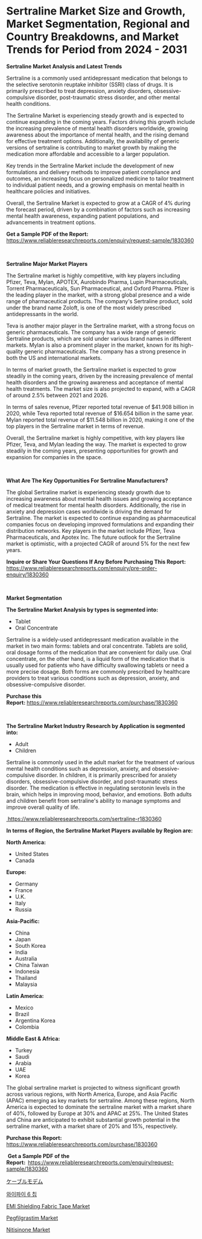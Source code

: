 <p><h1>Sertraline Market Size and Growth, Market Segmentation, Regional and Country Breakdowns, and Market Trends for Period from 2024 -  2031</h1></p><p><strong>Sertraline Market Analysis and Latest Trends</strong></p>
<p><p>Sertraline is a commonly used antidepressant medication that belongs to the selective serotonin reuptake inhibitor (SSRI) class of drugs. It is primarily prescribed to treat depression, anxiety disorders, obsessive-compulsive disorder, post-traumatic stress disorder, and other mental health conditions.</p><p>The Sertraline Market is experiencing steady growth and is expected to continue expanding in the coming years. Factors driving this growth include the increasing prevalence of mental health disorders worldwide, growing awareness about the importance of mental health, and the rising demand for effective treatment options. Additionally, the availability of generic versions of sertraline is contributing to market growth by making the medication more affordable and accessible to a larger population.</p><p>Key trends in the Sertraline Market include the development of new formulations and delivery methods to improve patient compliance and outcomes, an increasing focus on personalized medicine to tailor treatment to individual patient needs, and a growing emphasis on mental health in healthcare policies and initiatives.</p><p>Overall, the Sertraline Market is expected to grow at a CAGR of 4% during the forecast period, driven by a combination of factors such as increasing mental health awareness, expanding patient populations, and advancements in treatment options.</p></p>
<p><strong>Get a Sample PDF of the Report:&nbsp;</strong> <a href="https://www.reliableresearchreports.com/enquiry/request-sample/1830360">https://www.reliableresearchreports.com/enquiry/request-sample/1830360</a></p>
<p>&nbsp;</p>
<p><strong>Sertraline Major Market Players</strong></p>
<p><p>The Sertraline market is highly competitive, with key players including Pfizer, Teva, Mylan, APOTEX, Aurobindo Pharma, Lupin Pharmaceuticals, Torrent Pharmaceuticals, Sun Pharmaceutical, and Oxford Pharma. Pfizer is the leading player in the market, with a strong global presence and a wide range of pharmaceutical products. The company's Sertraline product, sold under the brand name Zoloft, is one of the most widely prescribed antidepressants in the world.</p><p>Teva is another major player in the Sertraline market, with a strong focus on generic pharmaceuticals. The company has a wide range of generic Sertraline products, which are sold under various brand names in different markets. Mylan is also a prominent player in the market, known for its high-quality generic pharmaceuticals. The company has a strong presence in both the US and international markets.</p><p>In terms of market growth, the Sertraline market is expected to grow steadily in the coming years, driven by the increasing prevalence of mental health disorders and the growing awareness and acceptance of mental health treatments. The market size is also projected to expand, with a CAGR of around 2.5% between 2021 and 2026.</p><p>In terms of sales revenue, Pfizer reported total revenue of $41.908 billion in 2020, while Teva reported total revenue of $16.654 billion in the same year. Mylan reported total revenue of $11.548 billion in 2020, making it one of the top players in the Sertraline market in terms of revenue.</p><p>Overall, the Sertraline market is highly competitive, with key players like Pfizer, Teva, and Mylan leading the way. The market is expected to grow steadily in the coming years, presenting opportunities for growth and expansion for companies in the space.</p></p>
<p>&nbsp;</p>
<p><strong>What Are The Key Opportunities For Sertraline Manufacturers?</strong></p>
<p><p>The global Sertraline market is experiencing steady growth due to increasing awareness about mental health issues and growing acceptance of medical treatment for mental health disorders. Additionally, the rise in anxiety and depression cases worldwide is driving the demand for Sertraline. The market is expected to continue expanding as pharmaceutical companies focus on developing improved formulations and expanding their distribution networks. Key players in the market include Pfizer, Teva Pharmaceuticals, and Apotex Inc. The future outlook for the Sertraline market is optimistic, with a projected CAGR of around 5% for the next few years.</p></p>
<p><strong>Inquire or Share Your Questions If Any Before Purchasing This Report:</strong> <a href="https://www.reliableresearchreports.com/enquiry/pre-order-enquiry/1830360">https://www.reliableresearchreports.com/enquiry/pre-order-enquiry/1830360</a></p>
<p>&nbsp;</p>
<p><strong>Market Segmentation</strong></p>
<p><strong>The Sertraline Market Analysis by types is segmented into:</strong></p>
<p><ul><li>Tablet</li><li>Oral Concentrate</li></ul></p>
<p><p>Sertraline is a widely-used antidepressant medication available in the market in two main forms: tablets and oral concentrate. Tablets are solid, oral dosage forms of the medication that are convenient for daily use. Oral concentrate, on the other hand, is a liquid form of the medication that is usually used for patients who have difficulty swallowing tablets or need a more precise dosage. Both forms are commonly prescribed by healthcare providers to treat various conditions such as depression, anxiety, and obsessive-compulsive disorder.</p></p>
<p><strong>Purchase this Report:&nbsp;</strong><a href="https://www.reliableresearchreports.com/purchase/1830360">https://www.reliableresearchreports.com/purchase/1830360</a></p>
<p>&nbsp;</p>
<p><strong>The Sertraline Market Industry Research by Application is segmented into:</strong></p>
<p><ul><li>Adult</li><li>Children</li></ul></p>
<p><p>Sertraline is commonly used in the adult market for the treatment of various mental health conditions such as depression, anxiety, and obsessive-compulsive disorder. In children, it is primarily prescribed for anxiety disorders, obsessive-compulsive disorder, and post-traumatic stress disorder. The medication is effective in regulating serotonin levels in the brain, which helps in improving mood, behavior, and emotions. Both adults and children benefit from sertraline's ability to manage symptoms and improve overall quality of life.</p></p>
<p><a href="https://www.reliableresearchreports.com/sertraline-r1830360">&nbsp;https://www.reliableresearchreports.com/sertraline-r1830360</a></p>
<p><strong>In terms of Region, the Sertraline Market Players available by Region are:</strong></p>
<p>
    <p> <strong> North America: </strong>
        <ul>
            <li>United States</li>
            <li>Canada</li>
        </ul>
        </p> 
    <p> <strong> Europe: </strong>
        <ul>
            <li>Germany</li>
            <li>France</li>
            <li>U.K.</li>
            <li>Italy</li>
            <li>Russia</li>
        </ul>
        </p> 
    <p> <strong> Asia-Pacific: </strong>
        <ul>
            <li>China</li>
            <li>Japan</li>
            <li>South Korea</li>
            <li>India</li>
            <li>Australia</li>
            <li>China Taiwan</li>
            <li>Indonesia</li>
            <li>Thailand</li>
            <li>Malaysia</li>
        </ul>
        </p> 
    <p> <strong> Latin America: </strong>
        <ul>
            <li>Mexico</li>
            <li>Brazil</li>
            <li>Argentina Korea</li>
            <li>Colombia</li>
        </ul>
        </p> 
    <p> <strong> Middle East & Africa: </strong>
        <ul>
            <li>Turkey</li>
            <li>Saudi</li>
            <li>Arabia</li>
            <li>UAE</li>
            <li>Korea</li>
        </ul>
    </p>
    </p>
<p><p>The global sertraline market is projected to witness significant growth across various regions, with North America, Europe, and Asia Pacific (APAC) emerging as key markets for sertraline. Among these regions, North America is expected to dominate the sertraline market with a market share of 40%, followed by Europe at 30% and APAC at 25%. The United States and China are anticipated to exhibit substantial growth potential in the sertraline market, with a market share of 20% and 15%, respectively.</p></p>
<p><strong>Purchase this Report: </strong><a href="https://www.reliableresearchreports.com/purchase/1830360">https://www.reliableresearchreports.com/purchase/1830360</a></p>
<p>&nbsp;<strong>Get a Sample PDF of the Report:&nbsp;&nbsp;</strong><a href="https://www.reliableresearchreports.com/enquiry/request-sample/1830360">https://www.reliableresearchreports.com/enquiry/request-sample/1830360</a></p>
<p><strong></strong></p>
<p><p><a href="https://github.com/oqoeusbvpadwjs08/Market-Research-Report-List-2/blob/main/158145758746.md">ケーブルモデム</a></p><p><a href="https://github.com/sougarounis/Market-Research-Report-List-3/blob/main/948583456392.md">와이파이 6 칩</a></p><p><a href="https://issuu.com/reportprime-2/docs/emi-shielding-fabric-tape-market-size-2030.pptx">EMI Shielding Fabric Tape Market</a></p><p><a href="https://github.com/LibbySpencer2018/Market-Research-Report-List-1/blob/main/pegfilgrastim-market.md">Pegfilgrastim Market</a></p><p><a href="https://github.com/ashman753/Market-Research-Report-List-1/blob/main/nitisinone-market.md">Nitisinone Market</a></p></p>